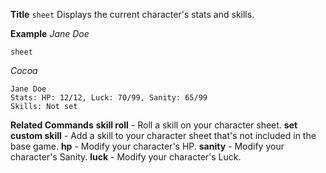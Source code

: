 **Title**
`sheet`
Displays the current character's stats and skills.

__Example__
*Jane Doe*
```
sheet
```
*Cocoa*
```
Jane Doe
Stats: HP: 12/12, Luck: 70/99, Sanity: 65/99
Skills: Not set
```
__Related Commands__
**skill roll** - Roll a skill on your character sheet.
**set custom skill** - Add a skill to your character sheet that's not included in the base game.
**hp** - Modify your character's HP.
**sanity** - Modify your character's Sanity.
**luck** - Modify your character's Luck.
